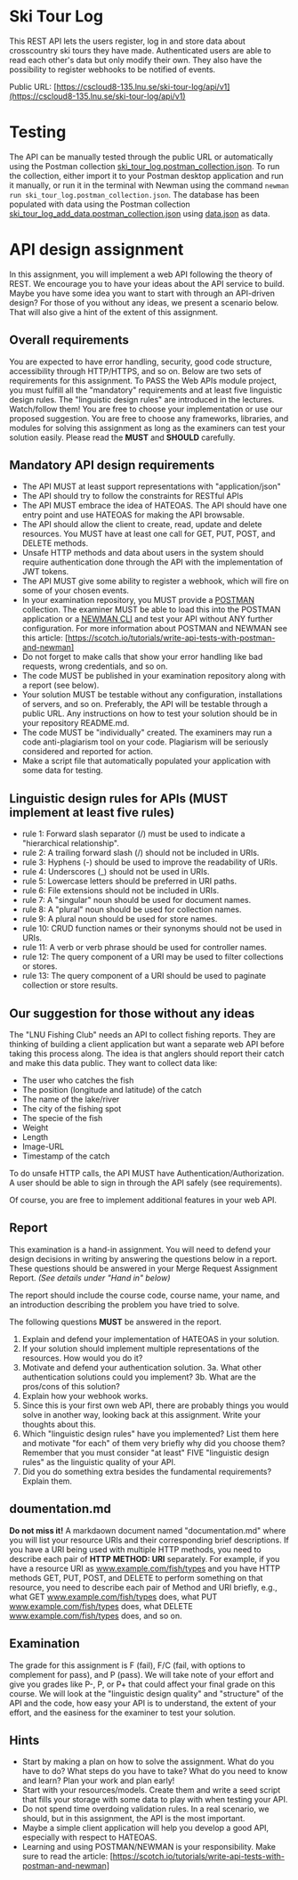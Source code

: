 # Ski Tour Log
This REST API lets the users register, log in and store data about crosscountry ski tours they have made. Authenticated users are able to read each other's data but only modify their own. They also have the possibility to register webhooks to be notified of events.   

Public URL: [https://cscloud8-135.lnu.se/ski-tour-log/api/v1](https://cscloud8-135.lnu.se/ski-tour-log/api/v1)

# Testing
The API can be manually tested through the public URL or automatically using the Postman collection [ski_tour_log.postman_collection.json](./postman/ski_tour_log.postman_collection.json). To run the collection, either import it to your Postman desktop application and run it manually, or run it in the terminal with Newman using the command ```newman run ski_tour_log.postman_collection.json```. The database has been populated with data using the Postman collection [ski_tour_log_add_data.postman_collection.json](./postman/ski_tour_log_add_data.postman_collection.json) using [data.json](./postman/data.json) as data.

# API design assignment

In this assignment, you will implement a web API following the theory of REST. We encourage you to have your ideas about the API service to build. Maybe you have some idea you want to start with through an API-driven design? For those of you without any ideas, we present a scenario below. That will also give a hint of the extent of this assignment.

## Overall requirements

You are expected to have error handling, security, good code structure, accessibility through HTTP/HTTPS, and so on. Below are two sets of requirements for this assignment. To PASS the Web APIs module project, you must fulfill all the "mandatory" requirements and at least five linguistic design rules. The "linguistic design rules" are introduced in the lectures. Watch/follow them! You are free to choose your implementation or use our proposed suggestion. You are free to choose any frameworks, libraries, and modules for solving this assignment as long as the examiners can test your solution easily. Please read the **MUST** and **SHOULD** carefully.

## Mandatory API design requirements

* The API MUST at least support representations with "application/json"
* The API should try to follow the constraints for RESTful APIs
* The API MUST embrace the idea of HATEOAS. The API should have one entry point and use HATEOAS for making the API browsable.
* The API should allow the client to create, read, update and delete resources. You MUST have at least one call for GET, PUT, POST, and DELETE methods.
* Unsafe HTTP methods and data about users in the system should require authentication done through the API with the implementation of JWT tokens.
* The API MUST give some ability to register a webhook, which will fire on some of your chosen events.
* In your examination repository, you MUST provide a [POSTMAN](https://chrome.google.com/webstore/detail/postman/fhbjgbiflinjbdggehcddcbncdddomop) collection. The examiner MUST be able to load this into the POSTMAN application or a [NEWMAN CLI](https://www.getpostman.com/docs/postman/collection_runs/command_line_integration_with_newman) and test your API without ANY further configuration. For more information about POSTMAN and NEWMAN see this article: [https://scotch.io/tutorials/write-api-tests-with-postman-and-newman]
* Do not forget to make calls that show your error handling like bad requests, wrong credentials, and so on.
* The code MUST be published in your examination repository along with a report (see below).
* Your solution MUST be testable without any configuration, installations of servers, and so on. Preferably, the API will be testable through a public URL. Any instructions on how to test your solution should be in your repository README.md.
* The code MUST be "individually" created. The examiners may run a code anti-plagiarism tool on your code. Plagiarism will be seriously considered and reported for action.
* Make a script file that automatically populated your application with some data for testing.

## Linguistic design rules for APIs (MUST implement at least five rules)

* rule 1: Forward slash separator (/) must be used to indicate a "hierarchical relationship".
* rule 2: A trailing forward slash (/) should not be included in URIs.
* rule 3: Hyphens (-) should be used to improve the readability of URIs.
* rule 4: Underscores (_) should not be used in URIs.
* rule 5: Lowercase letters should be preferred in URI paths.
* rule 6: File extensions should not be included in URIs.
* rule 7: A "singular" noun should be used for document names.
* rule 8: A "plural" noun should be used for collection names.
* rule 9: A plural noun should be used for store names.
* rule 10: CRUD function names or their synonyms should not be used in URIs.
* rule 11: A verb or verb phrase should be used for controller names.
* rule 12: The query component of a URI may be used to filter collections or stores.
* rule 13: The query component of a URI should be used to paginate collection or store results.

## Our suggestion for those without any ideas

The "LNU Fishing Club" needs an API to collect fishing reports. They are thinking of building a client application but want a separate web API before taking this process along. The idea is that anglers should report their catch and make this data public. They want to collect data like:

* The user who catches the fish
* The position (longitude and latitude) of the catch
* The name of the lake/river
* The city of the fishing spot
* The specie of the fish
* Weight
* Length
* Image-URL
* Timestamp of the catch

To do unsafe HTTP calls, the API MUST have Authentication/Authorization. A user should be able to sign in through the API safely (see requirements).

Of course, you are free to implement additional features in your web API.

## Report

This examination is a hand-in assignment. You will need to defend your design decisions in writing by answering the questions below in a report. These questions should be answered in your Merge Request Assignment Report. _(See details under "Hand in" below)_

The report should include the course code, course name, your name, and an introduction describing the problem you have tried to solve.

The following questions **MUST** be answered in the report.

1. Explain and defend your implementation of HATEOAS in your solution.
2. If your solution should implement multiple representations of the resources. How would you do it?
3. Motivate and defend your authentication solution.
 3a. What other authentication solutions could you implement?
 3b. What are the pros/cons of this solution?
4. Explain how your webhook works.
5. Since this is your first own web API, there are probably things you would solve in another way, looking back at this assignment. Write your thoughts about this.
6. Which "linguistic design rules" have you implemented? List them here and motivate "for each" of them very briefly why did you choose them? Remember that you must consider "at least" FIVE "linguistic design rules" as the linguistic quality of your API.
7. Did you do something extra besides the fundamental requirements? Explain them.

## doumentation.md

**Do not miss it!** A markdaown document named "documentation.md" where you will list your resource URIs and their corresponding brief descriptions. If you have a URI being used with multiple HTTP methods, you need to describe each pair of **HTTP METHOD: URI** separately. For example, if you have a resource URI as www.example.com/fish/types and you have HTTP methods GET, PUT, POST, and DELETE to perform something on that resource, you need to describe each pair of Method and URI briefly, e.g., what GET www.example.com/fish/types does, what PUT www.example.com/fish/types does, what DELETE www.example.com/fish/types does, and so on.

## Examination

The grade for this assignment is F (fail), F/C (fail, with options to complement for pass), and P (pass). We will take note of your effort and give you grades like P-, P, or P+ that could affect your final grade on this course. 
We will look at the "linguistic design quality" and "structure" of the API and the code, how easy your API is to understand, the extent of your effort, and the easiness for the examiner to test your solution.

## Hints

* Start by making a plan on how to solve the assignment. What do you have to do? What steps do you have to take? What do you need to know and learn? Plan your work and plan early!
* Start with your resources/models. Create them and write a seed script that fills your storage with some data to play with when testing your API.
* Do not spend time overdoing validation rules. In a real scenario, we should, but in this assignment, the API is the most important.
* Maybe a simple client application will help you develop a good API, especially with respect to HATEOAS.
* Learning and using POSTMAN/NEWMAN is your responsibility. Make sure to read the article: [https://scotch.io/tutorials/write-api-tests-with-postman-and-newman]


